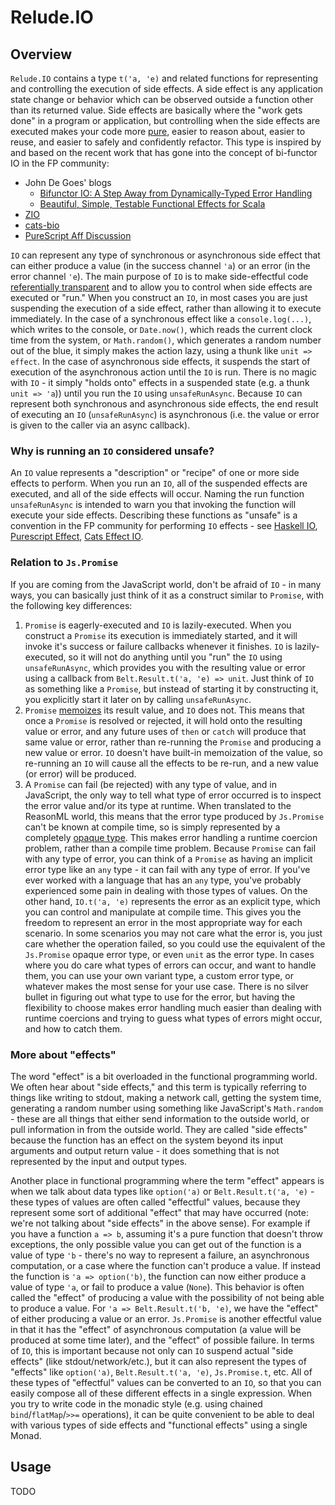 # Relude.IO

## Overview

`Relude.IO` contains a type `t('a, 'e)` and related functions for representing and controlling the execution of side effects.  A side effect is any application state change or behavior which can be observed outside a function other than its returned value.  Side effects are basically where the "work gets done" in a program or application, but controlling when the side effects are executed makes your code more [pure](https://en.wikipedia.org/wiki/Pure_function), easier to reason about, easier to reuse, and easier to safely and confidently refactor.  This type is inspired by and based on the recent work that has gone into the concept of bi-functor IO in the FP community:

* John De Goes' blogs
    * [Bifunctor IO: A Step Away from Dynamically-Typed Error Handling](http://degoes.net/articles/bifunctor-io)
    * [Beautiful, Simple, Testable Functional Effects for Scala](http://degoes.net/articles/zio-environment)
* [ZIO](https://github.com/scalaz/scalaz-zio)
* [cats-bio](https://github.com/LukaJCB/cats-bio)
* [PureScript Aff Discussion](https://github.com/slamdata/purescript-aff/issues/137)

`IO` can represent any type of synchronous or asynchronous side effect that can either produce a value (in the success channel `'a`) or an error (in the error channel `'e`).  The main purpose of `IO` is to make side-effectful code [referentially transparent](https://en.wikipedia.org/wiki/Referential_transparency) and to allow you to control when side effects are executed or "run."  When you construct an `IO`, in most cases you are just suspending the execution of a side effect, rather than allowing it to execute immediately.  In the case of a synchronous effect like a `console.log(...)`, which writes to the console, or `Date.now()`, which reads the current clock time from the system, or `Math.random()`, which generates a random number out of the blue, it simply makes the action lazy, using a thunk like `unit => effect`.  In the case of asynchronous side effects, it suspends the start of execution of the asynchronous action until the `IO` is run.  There is no magic with `IO` - it simply "holds onto" effects in a suspended state (e.g. a thunk `unit => 'a`)) until you run the `IO` using `unsafeRunAsync`.  Because `IO` can represent both synchronous and asynchronous side effects, the end result of executing an `IO` (`unsafeRunAsync`) is asynchronous (i.e. the value or error is given to the caller via an async callback).

### Why is running an `IO` considered unsafe?

An `IO` value represents a "description" or "recipe" of one or more side effects to perform.  When you run an `IO`, all of the suspended effects are executed, and all of the side effects will occur.  Naming the run function `unsafeRunAsync` is intended to warn you that invoking the function will execute your side effects.  Describing these functions as "unsafe" is a convention in the FP community for performing `IO` effects - see [Haskell IO](http://hackage.haskell.org/package/base-4.12.0.0/docs/System-IO-Unsafe.html), [Purescript Effect](https://pursuit.purescript.org/packages/purescript-effect/2.0.1/docs/Effect.Unsafe#v:unsafePerformEffect), [Cats Effect IO](https://typelevel.org/cats-effect/datatypes/io.html#unsafe-operations).

### Relation to `Js.Promise`

If you are coming from the JavaScript world, don't be afraid of `IO` - in many ways, you can basically just think of it as a construct similar to `Promise`, with the following key differences:

1. `Promise` is eagerly-executed and `IO` is lazily-executed.  When you construct a `Promise` its execution is immediately started, and it will invoke it's success or failure callbacks whenever it finishes.  `IO` is lazily-executed, so it will not do anything until you "run" the `IO` using `unsafeRunAsync`, which provides you with the resulting value or error using a callback from `Belt.Result.t('a, 'e) => unit`.  Just think of `IO` as something like a `Promise`, but instead of starting it by constructing it, you explicitly start it later on by calling `unsafeRunAsync`.
1. `Promise` [memoizes](https://en.wikipedia.org/wiki/Memoization) its result value, and `IO` does not.  This means that once a `Promise` is resolved or rejected, it will hold onto the resulting value or error, and any future uses of `then` or `catch` will produce that same value or error, rather than re-running the `Promise` and producing a new value or error.  `IO` doesn't have built-in memoization of the value, so re-running an `IO` will cause all the effects to be re-run, and a new value (or error) will be produced.
1. A `Promise` can fail (be rejected) with any type of value, and in JavaScript, the only way to tell what type of error occurred is to inspect the error value and/or its type at runtime.  When translated to the ReasonML world, this means that the error type produced by `Js.Promise` can't be known at compile time, so is simply represented by a completely [opaque type](https://bucklescript.github.io/bucklescript/api/Js.Promise.html#TYPEerror).  This makes error handling a runtime coercion problem, rather than a compile time problem.  Because `Promise` can fail with any type of error, you can think of a `Promise` as having an implicit error type like an `any` type - it can fail with any type of error.  If you've ever worked with a language that has an `any` type, you've probably experienced some pain in dealing with those types of values.  On the other hand, `IO.t('a, 'e)` represents the error as an explicit type, which you can control and manipulate at compile time.  This gives you the freedom to represent an error in the most appropriate way for each scenario.  In some scenarios you may not care what the error is, you just care whether the operation failed, so you could use the equivalent of the `Js.Promise` opaque error type, or even `unit` as the error type.  In cases where you do care what types of errors can occur, and want to handle them, you can use your own variant type, a custom error type, or whatever makes the most sense for your use case.  There is no silver bullet in figuring out what type to use for the error, but having the flexibility to choose makes error handling much easier than dealing with runtime coercions and trying to guess what types of errors might occur, and how to catch them.

### More about "effects"

The word "effect" is a bit overloaded in the functional programming world.  We often hear about "side effects," and this term is typically referring to things like writing to stdout, making a network call, getting the system time, generating a random number using something like JavaScript's `Math.random` - these are all things that either send information to the outside world, or pull information in from the outside world.  They are called "side effects" because the function has an effect on the system beyond its input arguments and output return value - it does something that is not represented by the input and output types.

Another place in functional programming where the term "effect" appears is when we talk about data types like `option('a)` or `Belt.Result.t('a, 'e)` - these types of values are often called "effectful" values, because they represent some sort of additional "effect" that may have occurred (note: we're not talking about "side effects" in the above sense).  For example if you have a function `a => b`, assuming it's a pure function that doesn't throw exceptions, the only possible value you can get out of the function is a value of type `'b` - there's no way to represent a failure, an asynchronous computation, or a case where the function can't produce a value.  If instead the function is `'a => option('b)`, the function can now either produce a value of type `'a`, or fail to produce a value (`None`).  This behavior is often called the "effect" of producing a value with the possibility of not being able to produce a value.  For `'a => Belt.Result.t('b, 'e)`, we have the "effect" of either producing a value or an error.  `Js.Promise` is another effectful value in that it has the "effect" of asynchronous computation (a value will be produced at some time later), and the "effect" of possible failure.  In terms of `IO`, this is important because not only can `IO` suspend actual "side effects" (like stdout/network/etc.), but it can also represent the types of "effects" like `option('a)`, `Belt.Result.t('a, 'e)`, `Js.Promise.t`, etc.  All of these types of "effectful" values can be converted to an `IO`, so that you can easily compose all of these different effects in a single expression.  When you try to write code in the monadic style (e.g. using chained `bind`/`flatMap`/`>>=` operations), it can be quite convenient to be able to deal with various types of side effects and "functional effects" using a single Monad.

## Usage

TODO